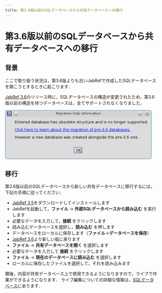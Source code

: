 ```yaml
---
title: 第3.6版以前のSQLデータベースから共有データベースへの移行
---
```


# 第3.6版以前のSQLデータベースから共有データベースへの移行

## 背景

ここで取り扱う状況は，第3.6版よりも古いJabRefで作成したSQLデータベースを開こうとするときに起こります．

[JabRef 3.6](https://github.com/JabRef/jabref/releases/tag/v3.6)のリリース時に，SQLデータベースの構造が変更されたため，第3.6版以前の構造を持つデータベースは，全てサポートされなくなりました．

![Screenshot of migration popup](../en/images/migrate-pre-3.6-db.png)

## 移行

第3.6版以前のSQLデータベースから新しい共有データベースに移行するには，下記の手順に従ってください．

-	[JabRef 3.5](https://github.com/JabRef/jabref/releases/tag/v3.5)をダウンロードしてインストールします
-	JabRefを起動して，**ファイル** → **外部SQLデータベースから読み込む** を実行します
-	必要なデータを入力して，**接続** をクリックします
-	読み込むデータベースを選択し，**読み込む** を押します
-	データベースをローカルに保存します（**ファイル**→**データベースを保存**）
-	[JabRef 3.6](https://github.com/JabRef/jabref/releases/tag/v3.6)より新しい版に戻ります
-	**ファイル** → **共有データベースを開く** を選択します
-	必要なデータを入力して **接続** をクリックします
-	**ファイル** → **現在のデータベースに読み込む** を選択します
-	ローカルに保存したファイルを選択して，それを読み込みます

爾後，内容が共有データベース上で使用できるようになりますので，ライブで作業ができるようになります．
ライブ編集についての詳細な情報は，[SQLデータベース](SQLDatabase)にあります．
